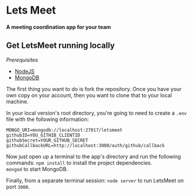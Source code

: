 # Lets Meet
#### A meeting coordination app for your team


## Get LetsMeet running locally

*Prerequisites*
- [NodeJS](https://nodejs.org)
- [MongoDB](https://www.mongodb.org)

The first thing you want to do is fork the repository. Once you have your own copy on your account, then you want to clone that to your local machine.

In your local version's root directory, you're going to need to create a `.env` file with the following information:
```
MONGO_URI=mongodb://localhost:27017/letsmeet
githubID=YOU_GITHIB_CLIENTID
githubSecret=YOUR_GITHUB_SECRET
githubCallbackURL=http://localhost:3000/auth/github/callback
```

Now just open up a terminal to the app's directory and run the following commands: 
`npm install` to install the project dependencies.  
`mongod` to start MongoDB.

Finally, from a separate terminal session:
`node server` to run LetsMeet on port `3000`.
